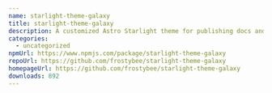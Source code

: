 ```yaml
---
name: starlight-theme-galaxy
title: starlight-theme-galaxy
description: A customized Astro Starlight theme for publishing docs and educational content.
categories:
  - uncategorized
npmUrl: https://www.npmjs.com/package/starlight-theme-galaxy
repoUrl: https://github.com/frostybee/starlight-theme-galaxy
homepageUrl: https://github.com/frostybee/starlight-theme-galaxy
downloads: 892
---
```

